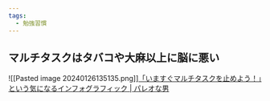 ```yaml
---
tags:
  - 勉強習慣
---
```

## マルチタスクはタバコや大麻以上に脳に悪い

![[Pasted image 20240126135135.png]][「いますぐマルチタスクを止めよう！」という気になるインフォグラフィック | パレオな男](https://yuchrszk.blogspot.com/2014/01/blog-post_1830.html)